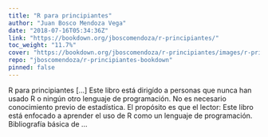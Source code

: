 ```yaml
---
title: "R para principiantes"
author: "Juan Bosco Mendoza Vega"
date: "2018-07-16T05:34:36Z"
link: "https://bookdown.org/jboscomendoza/r-principiantes/"
toc_weight: "11.7%"
cover: "https://bookdown.org/jboscomendoza/r-principiantes/images/r-principiantes-cover.png"
repo: "jboscomendoza/r-principiantes-bookdown"
pinned: false
---
```


R para principiantes [...] Este libro está dirigído a personas que nunca han usado R o ningún otro lenguaje de programación. No es necesario conocimiento previo de estadística. El propósito es que el lector: Este libro está enfocado a aprender el uso de R como un lenguaje de programación. Bibliografía básica de ...
